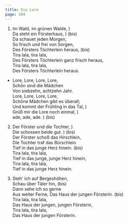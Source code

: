 ```yaml
---
title: Die Lore
page: 304
---  
```



1. Im Wald, im grünen Walde, )  
Da steht ein Försterhaus,  ) (bis)  
Da schauet jeden Morgen,  
So frisch und frei von Sorgen,  
Des Försters Töchterlein heraus, (bis)  
Tira lala, tira lala,  
Des Försters Töchterlein ganz frisch heraus,  
Tira lala, tira lala,  
Des Försters Töchterlein heraus.  


- Lore, Lore, Lore, Lore,  
Schön sind die Mädchen  
Von siebzehn, achtzehn Jahr.  
Lore, Lore, Lore, Lore,  
Schöne Mädchen gibt es überall;  
Und kommt der Frühling in das Tal, )  
Grüß mir die Lore noch einmal,     )  
ade, ade, ade.                     ) (bis)  


2. Der Förster und die Tochter, )  
Die schossen beide gut.         ) (bis)  
Der Förster schoß das Hirschlein,  
Die Tochter traf das Bürschlein  
Tief in das junge Herz hinein. (bis)  
Tira lala, tira lala,  
Tief in das junge, junge Herz hinein,  
Tira lala, tira lala,  
Tief in das junge Herz hinein.  


3. Steh' ich auf Bergeshöhen,  
Schau über Täler hin, (bis)  
Dann sehe ich so gerne  
Aus weiter Ferne,   Das Haus der jungen Försterin. (bis)  
Tira lala, tira lala,  
Das Haus der jungen, jungen Försterin,  
Tira lala, tira lala,  
Das Haus der jungen Försterin.  